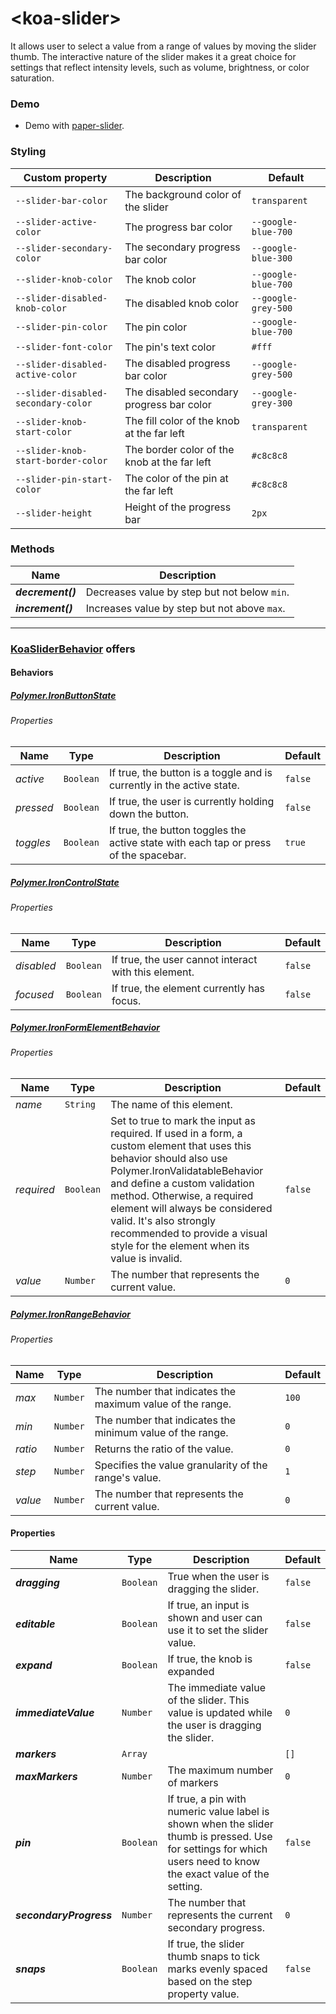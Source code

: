 # &lt;koa-slider&gt;

It allows user to select a value from a range of values by moving the slider thumb. The interactive nature of the slider makes it a great choice for settings that reflect intensity levels, such as volume, brightness, or color saturation.

### Demo

* Demo with [paper-slider](https://elements.polymer-project.org/elements/paper-slider?view=demo).

### Styling

Custom property | Description | Default
----------------|-------------|--------
`--slider-bar-color` | The background color of the slider | `transparent`
`--slider-active-color` | The progress bar color | `--google-blue-700`
`--slider-secondary-color` | The secondary progress bar color | `--google-blue-300`
`--slider-knob-color` | The knob color | `--google-blue-700`
`--slider-disabled-knob-color` | The disabled knob color | `--google-grey-500`
`--slider-pin-color` | The pin color | `--google-blue-700`
`--slider-font-color` | The pin's text color | `#fff`
`--slider-disabled-active-color` | The disabled progress bar color | `--google-grey-500`
`--slider-disabled-secondary-color` | The disabled secondary progress bar color | `--google-grey-300`
`--slider-knob-start-color` | The fill color of the knob at the far left | `transparent`
`--slider-knob-start-border-color` | The border color of the knob at the far left | `#c8c8c8`
`--slider-pin-start-color` | The color of the pin at the far left | `#c8c8c8`
`--slider-height` | Height of the progress bar | `2px`

### Methods

Name | Description
-----|------------
***decrement()*** | Decreases value by step but not below `min`.
***increment()*** | Increases value by step but not above `max`.

---

### [KoaSliderBehavior](https://github.com/KingofApp/koa-behaviors/blob/master/koa-slider-behavior.html) offers

#### Behaviors

##### [Polymer.IronButtonState](https://elements.polymer-project.org/elements/iron-behaviors?active=Polymer.IronButtonState)

###### Properties

Name | Type | Description | Default
-----|------|-------------|--------
*active* | `Boolean` | If true, the button is a toggle and is currently in the active state. | `false`
*pressed* | `Boolean` | If true, the user is currently holding down the button. | `false`
*toggles* | `Boolean` | If true, the button toggles the active state with each tap or press of the spacebar. | `true`

##### [Polymer.IronControlState](https://elements.polymer-project.org/elements/iron-behaviors?active=Polymer.IronControlState)

###### Properties

Name | Type | Description | Default
-----|------|-------------|--------
*disabled* | `Boolean` | If true, the user cannot interact with this element. | `false`
*focused* | `Boolean` | If true, the element currently has focus. | `false`

##### [Polymer.IronFormElementBehavior](https://elements.polymer-project.org/elements/iron-form-element-behavior)

###### Properties

Name | Type | Description | Default
-----|------|-------------|--------
*name* | `String` | The name of this element. |
*required* | `Boolean` | Set to true to mark the input as required. If used in a form, a custom element that uses this behavior should also use Polymer.IronValidatableBehavior and define a custom validation method. Otherwise, a required element will always be considered valid. It's also strongly recommended to provide a visual style for the element when its value is invalid. | `false`
*value* | `Number` | The number that represents the current value. | `0`

##### [Polymer.IronRangeBehavior](https://elements.polymer-project.org/elements/iron-range-behavior?active=Polymer.IronRangeBehavior)

###### Properties

Name | Type | Description | Default
-----|------|-------------|--------
*max* | `Number` | The number that indicates the maximum value of the range. | `100`
*min* | `Number` | The number that indicates the minimum value of the range. | `0`
*ratio* | `Number` | Returns the ratio of the value. | `0`
*step* | `Number` | Specifies the value granularity of the range's value. | `1`
*value* | `Number` | The number that represents the current value. | `0`

#### Properties

Name | Type | Description | Default
-----|------|-------------|--------
***dragging*** | `Boolean` | True when the user is dragging the slider. | `false`
***editable*** | `Boolean` | If true, an input is shown and user can use it to set the slider value. | `false`
***expand*** | `Boolean` | If true, the knob is expanded | `false`
***immediateValue*** | `Number` | The immediate value of the slider. This value is updated while the user is dragging the slider. | `0`
***markers*** | `Array` |  | `[]`
***maxMarkers*** | `Number` | The maximum number of markers | `0`
***pin*** | `Boolean` | If true, a pin with numeric value label is shown when the slider thumb is pressed. Use for settings for which users need to know the exact value of the setting. | `false`
***secondaryProgress*** | `Number` | The number that represents the current secondary progress. | `0`
***snaps*** | `Boolean` | If true, the slider thumb snaps to tick marks evenly spaced based on the step property value. | `false`
